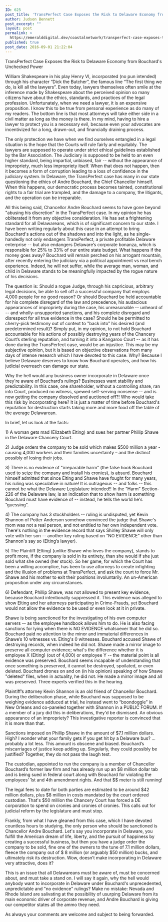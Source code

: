 ```yaml
---
ID: 625
post_title: 'TransPerfect Case Exposes the Risk to Delaware Economy from Bouchard&#8217;s Unchecked Power'
author: Judson Bennett
post_excerpt: ""
layout: post
permalink: >
  https://emeralddigital.dev/coastalnetwork/transperfect-case-exposes-the-risk-to-delaware-economy-from-bouchards-unchecked-power/
published: true
post_date: 2016-09-01 21:22:04
---
```

<p class="p1">TransPerfect Case Exposes the Risk to Delaware Economy from Bouchard's Unchecked Power</p>
<p class="p1">William Shakespeare in his play Henry VI, incorporated (no pun intended) through his character “Dick the Butcher”, the famous line “The first thing we do, is kill all the lawyers”. Even today, lawyers themselves often smile at the inference made by Shakespeare about the perceived opinion so many citizens have about the ethics, standards, and practices of the legal profession. Unfortunately, when we need a lawyer, it is an expensive proposition. I know this to be true from personal experience as do many of my readers. The bottom line is that most attorneys will take either side in a civil matter as long as the money is there. In my mind, having to hire a lawyer to protect you is a necessary evil, because even your advocates are incentivized for a long, drawn-out, and financially draining process.</p>
<p class="p1">The only protection we have when we find ourselves entangled in a legal situation is the hope that the Courts will rule fairly and equitably. The lawyers are supposed to operate under strict ethical guidelines established by the Bar Association. The Judiciary is supposed to be held to an even higher standard, being impartial, unbiased, fair -- without the appearance of impropriety, much less impropriety itself. When that does not happen, then it becomes a form of corruption leading to a loss of confidence in the judiciary system. In Delaware, the TransPerfect case has many in our state questioning the ethics of Andre Bouchard, the Chief Chancellor himself. When this happens, our democratic process becomes tainted, constitutional rights to a fair trial are trampled, and the damage to a company, the litigants, and the operation can be irreparable.</p>
<p class="p1">All this being said, Chancellor Andre Bouchard seems to have gone beyond "abusing his discretion" in the TransPerfect case. In my opinion he has obliterated it from any objective consideration. He has set a frightening standard for all Delawareans, which is of significant concern to our state. I have been writing regularly about this case in an attempt to bring Bouchard's actions out of the shadows and into the light, as he single-handedly not only endangers TransPerfect, a private profitable Delaware enterprise -- but also endangers Delaware’s corporate bonanza, which is responsible for 25% to 33% of our entire state budget. What happens if the money goes away? Bouchard will remain perched on his arrogant mountain, after recently entering the judiciary via a political appointment vs real bench experience. Indeed, he will not suffer, while the average man, woman, and child in Delaware stands to be meaningfully impacted by the rogue nature of his decisions.</p>
<p class="p1">The question is: Should a rogue Judge, through his capricious, arbitrary legal decisions, be able to sell off a successful company that employs 4,000 people for no good reason? Or should Bouchard be held accountable for his complete disregard of the law and precedence, his audacious appearances of impropriety during the case, his unreasonable -- unheard of -- and wholly-unsupported sanctions, and his complete disregard and disrespect for all true evidence in the case? Should he be permitted to cherry-pick testimony out of context to "back into" his desired (and predetermined result)? Simply put, in my opinion, to not hold Bouchard accountable for his actions of possibly destroying years of the Chancery Court’s sterling reputation, and turning it into a Kangaroo Court -- as it has done during the TransPerfect case, would be an injustice. This may be my subjective opinion, but it is based on objective observations from many days of intense research which I have devoted to this case. Why? Because I believe Delaware deserves to know how Bouchard operates, and how his judicial overreach can damage our state.</p>
<p class="p1">Why the hell would any business owner incorporate in Delaware once they're aware of Bouchard’s rulings? Businesses want stability and predictability. In this case, one shareholder, without a controlling share, ran into Court, produced no witness, spewed self-serving nonsense -- and is now getting the company dissolved and auctioned off?! Who would take this risk by incorporating here? It is just a matter of time before Bouchard's reputation for destruction starts taking more and more food off the table of the average Delawarean.</p>
<p class="p1">In brief, let us look at the facts:</p>
<p class="p1">1) A woman gets mad (Elizabeth Elting) and sues her partner Phillip Shawe in the Delaware Chancery Court.</p>
<p class="p1">2) Judge orders the company to be sold which makes $500 million a year - causing 4,000 workers and their families uncertainty – and the distinct possibly of losing their jobs.</p>
<p class="p1">3) There is no evidence of "irreparable harm" (the false hook Bouchard used to seize the company and install his cronies), is absurd. Bouchard himself admitted that since Elting and Shawe have fought for many years, his ruling was speculative in nature! It is outrageous -- and folks -- this cannot be what the Delaware Legislature intended!! In the “Harm” Section-226 of the Delaware law, is an indication that to show harm is something Bouchard must have evidence of -- instead, he tells the world he's “guessing”.</p>
<p class="p1">4) The company has 3 stockholders -- ruling is undisputed, yet Kevin Shannon of Potter Anderson somehow convinced the judge that Shawe's mom was not a real person, and not entitled to her own independent vote. There's nothing in the evidence record that says Shirley Shawe will only vote with her son -- another key ruling based on “NO EVIDENCE” other than Shannon's say so (Elting’s lawyer).</p>
<p class="p1">5) The Plaintiff (Elting) (unlike Shawe who loves the company), stands to profit more, if the company is sold in its entirety, than she would if she just sold what she owned (her stock). So her game, for which the Court has been a willing accomplice, has been to use attorneys to create infighting and the illusion of problems at TransPerfect, and ask the court to force Mr. Shawe and his mother to exit their positions involuntarily. An un-American proposition under any circumstances.</p>
<p class="p1">6) Defendant, Phillip Shawe, was not allowed to present key evidence, because Bouchard intentionally suppressed it. This evidence was alleged to show Elting and her attorneys participating in Crime-Frauds, yet Bouchard would not allow the evidence to be used or even look at it in private.</p>
<p class="p1">Shawe is being sanctioned for the investigating of his own computer servers -- as the employee handbook allows him to do. He is also facing sanctions for lying when there is NO EVIDENCE whatsoever that he did so. Bouchard paid no attention to the minor and immaterial differences in Shawe’s 10 witnesses vs. Elting's 0 witnesses. Bouchard accused Shawe of destroying records, when indeed he did not. Shawe made a mirror image to preserve all computer evidence; what's the difference whether it is employee X (Elting) (out of 4,000) or employee Y -- the material point is all evidence was preserved. Bouchard seems incapable of understanding that once something is preserved, it cannot be destroyed, spoilated, or even deleted. Bouchard drones on and on (in his opinion) speaking of how Shawe "deleted" files, when in actuality, he did not. He made a mirror image and all was preserved. Three experts verified this in the hearing.</p>
<p class="p1">Plaintiff’s attorney Kevin Shannon is an old friend of Chancellor Bouchard. During the deliberation phase, while Bouchard was supposed to be weighing evidence adduced at trial, he instead went to “boondoggle” in New Orleans and co-paneled together with Shannon in a PUBLIC FORUM. If a member of a jury did this in deliberations, they'd be dismissed. An obvious appearance of an impropriety? This investigative reporter is convinced that it is more than that.</p>
<p class="p1">Sanctions imposed on Phillip Shawe in the amount of $7.1 million dollars. High? I wonder what your family gets if you get hit by a Delaware bus? ... probably a lot less. This amount is obscene and biased. Bouchard’s miscarriages of justice keep adding up. Singularly, they could possibly be justified? Together, they do not pass the laugh test.</p>
<p class="p1">The custodian, appointed to run the company is a member of Chancellor Bouchard’s former law firm and has already run up an $8 million dollar tab and is being sued in federal court along with Bouchard for violating the employees’ 1st and 4th amendment rights. And that $$ meter is still running!</p>
<p class="p1">The legal fees to date for both parties are estimated to be around $42 million dollars, plus $8 million in costs mandated by the court ordered custodian. That's $50 million the Chancery Court has forced a DE corporation to spend on cronies and cronies of cronies. This calls out for judicial reform by the legislature and must stop.</p>
<p class="p1">Frankly, from what I have gleaned from this case, which I have devoted countless hours to studying, the only person who should be sanctioned is Chancellor Andre Bouchard. Let's say you incorporate in Delaware, you fulfill the American dream of life, liberty, and the pursuit of happiness by creating a successful business, but then you have a judge order the company to be sold, fine one of the owners to the tune of 7.1 million dollars, fleece the company out of $ 8 million (or arguably $50 million) bucks, and ultimately risk its destruction. Wow, doesn’t make incorporating in Delaware very attractive, does it?</p>
<p class="p1">This is an issue that all Delawareans must be aware of, must be concerned about, and must take a stand on. I will say it again, why the hell would anybody want to incorporate in Delaware under Bouchard's unprecedented, unpredictable and "no evidence" rulings? Make no mistake: Nevada and Rhode Island are salivating at the possibility of usurping Delaware from its main economic driver of corporate revenue, and Andre Bouchard is giving our competitor states all the ammo they need.</p>
<p class="p1">As always your comments are welcome and subject to being forwarded.</p>
